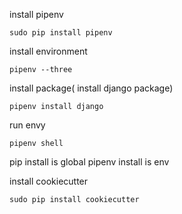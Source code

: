 install pipenv
```
sudo pip install pipenv
```


install environment
```
pipenv --three
```

install package( install django package)
```
pipenv install django
```

run envy
```
pipenv shell
```

pip install is global
pipenv install is env

install cookiecutter
```
sudo pip install cookiecutter
```
